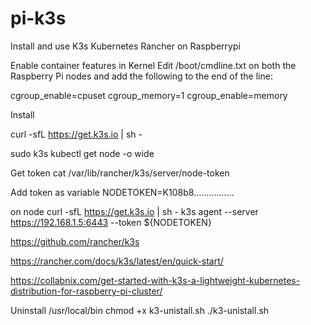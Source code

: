# pi-k3s
Install and use K3s Kubernetes Rancher on Raspberrypi

Enable container features in Kernel
Edit /boot/cmdline.txt on both the Raspberry Pi nodes and add the following to the end of the line:

  cgroup_enable=cpuset cgroup_memory=1 cgroup_enable=memory

Install

   curl -sfL https://get.k3s.io | sh -
   
sudo k3s kubectl get node -o wide

Get token
cat /var/lib/rancher/k3s/server/node-token

Add token as variable
 NODETOKEN=K108b8................
 
 
 on node
 curl -sfL https://get.k3s.io | sh -
 k3s agent --server https://192.168.1.5:6443 --token ${NODETOKEN}
 
https://github.com/rancher/k3s

https://rancher.com/docs/k3s/latest/en/quick-start/

https://collabnix.com/get-started-with-k3s-a-lightweight-kubernetes-distribution-for-raspberry-pi-cluster/

Uninstall
/usr/local/bin
chmod +x k3-unistall.sh
./k3-unistall.sh


